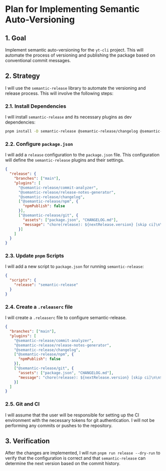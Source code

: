 # Plan for Implementing Semantic Auto-Versioning

## 1. Goal

Implement semantic auto-versioning for the `yt-cli` project. This will automate the process of versioning and publishing the package based on conventional commit messages.

## 2. Strategy

I will use the `semantic-release` library to automate the versioning and release process. This will involve the following steps:

### 2.1. Install Dependencies

I will install `semantic-release` and its necessary plugins as dev dependencies:

```bash
pnpm install -D semantic-release @semantic-release/changelog @semantic-release/commit-analyzer @semantic-release/exec @semantic-release/git @semantic-release/release-notes-generator
```

### 2.2. Configure `package.json`

I will add a `release` configuration to the `package.json` file. This configuration will define the `semantic-release` plugins and their settings.

```json
{
  "release": {
    "branches": ["main"],
    "plugins": [
      "@semantic-release/commit-analyzer",
      "@semantic-release/release-notes-generator",
      "@semantic-release/changelog",
      ["@semantic-release/npm", {
        "npmPublish": false
      }],
      ["@semantic-release/git", {
        "assets": ["package.json", "CHANGELOG.md"],
        "message": "chore(release): ${nextRelease.version} [skip ci]\n\n${nextRelease.notes}"
      }]
    ]
  }
}
```

### 2.3. Update `pnpm` Scripts

I will add a new script to `package.json` for running `semantic-release`:

```json
{
  "scripts": {
    "release": "semantic-release"
  }
}
```

### 2.4. Create a `.releaserc` file

I will create a `.releaserc` file to configure semantic-release.

```json
{
  "branches": ["main"],
  "plugins": [
    "@semantic-release/commit-analyzer",
    "@semantic-release/release-notes-generator",
    "@semantic-release/changelog",
    ["@semantic-release/npm", {
      "npmPublish": false
    }],
    ["@semantic-release/git", {
      "assets": ["package.json", "CHANGELOG.md"],
      "message": "chore(release): ${nextRelease.version} [skip ci]\n\n${nextRelease.notes}"
    }]
  ]
}
```

### 2.5. Git and CI

I will assume that the user will be responsible for setting up the CI environment with the necessary tokens for git authentication. I will not be performing any commits or pushes to the repository.

## 3. Verification

After the changes are implemented, I will run `pnpm run release --dry-run` to verify that the configuration is correct and that `semantic-release` can determine the next version based on the commit history.

```